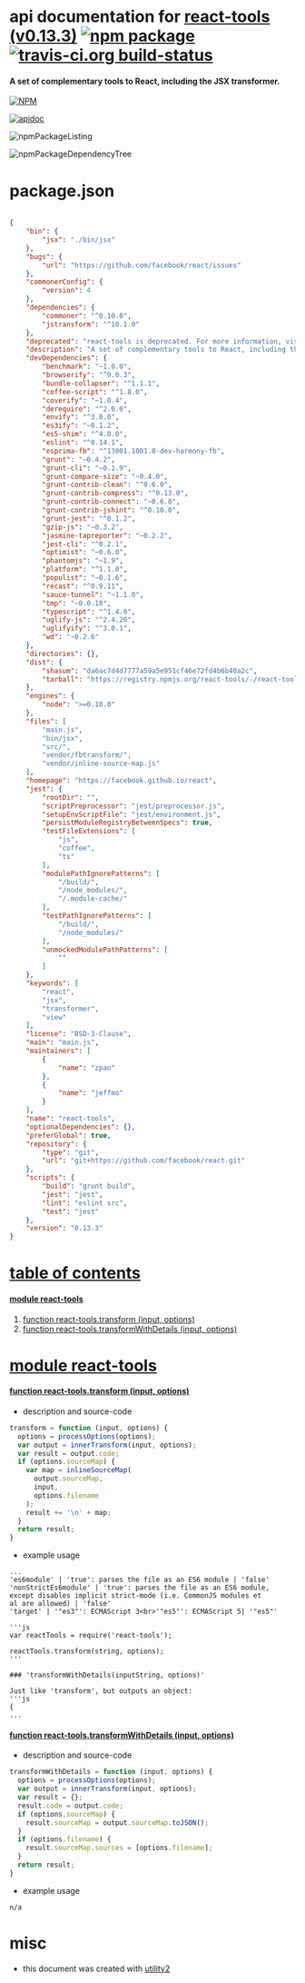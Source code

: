 # api documentation for  [react-tools (v0.13.3)](https://facebook.github.io/react)  [![npm package](https://img.shields.io/npm/v/npmdoc-react-tools.svg?style=flat-square)](https://www.npmjs.org/package/npmdoc-react-tools) [![travis-ci.org build-status](https://api.travis-ci.org/npmdoc/node-npmdoc-react-tools.svg)](https://travis-ci.org/npmdoc/node-npmdoc-react-tools)
#### A set of complementary tools to React, including the JSX transformer.

[![NPM](https://nodei.co/npm/react-tools.png?downloads=true&downloadRank=true&stars=true)](https://www.npmjs.com/package/react-tools)

[![apidoc](https://npmdoc.github.io/node-npmdoc-react-tools/build/screenCapture.buildCi.browser.apidoc.html.png)](https://npmdoc.github.io/node-npmdoc-react-tools/build/apidoc.html)

![npmPackageListing](https://npmdoc.github.io/node-npmdoc-react-tools/build/screenCapture.npmPackageListing.svg)

![npmPackageDependencyTree](https://npmdoc.github.io/node-npmdoc-react-tools/build/screenCapture.npmPackageDependencyTree.svg)



# package.json

```json

{
    "bin": {
        "jsx": "./bin/jsx"
    },
    "bugs": {
        "url": "https://github.com/facebook/react/issues"
    },
    "commonerConfig": {
        "version": 4
    },
    "dependencies": {
        "commoner": "^0.10.0",
        "jstransform": "^10.1.0"
    },
    "deprecated": "react-tools is deprecated. For more information, visit https://fb.me/react-tools-deprecated",
    "description": "A set of complementary tools to React, including the JSX transformer.",
    "devDependencies": {
        "benchmark": "~1.0.0",
        "browserify": "^9.0.3",
        "bundle-collapser": "^1.1.1",
        "coffee-script": "^1.8.0",
        "coverify": "~1.0.4",
        "derequire": "^2.0.0",
        "envify": "^3.0.0",
        "es3ify": "~0.1.2",
        "es5-shim": "^4.0.0",
        "eslint": "^0.14.1",
        "esprima-fb": "^13001.1001.0-dev-harmony-fb",
        "grunt": "~0.4.2",
        "grunt-cli": "~0.1.9",
        "grunt-compare-size": "~0.4.0",
        "grunt-contrib-clean": "^0.6.0",
        "grunt-contrib-compress": "^0.13.0",
        "grunt-contrib-connect": "~0.6.0",
        "grunt-contrib-jshint": "^0.10.0",
        "grunt-jest": "^0.1.2",
        "gzip-js": "~0.3.2",
        "jasmine-tapreporter": "~0.2.2",
        "jest-cli": "^0.2.1",
        "optimist": "~0.6.0",
        "phantomjs": "~1.9",
        "platform": "^1.1.0",
        "populist": "~0.1.6",
        "recast": "^0.9.11",
        "sauce-tunnel": "~1.1.0",
        "tmp": "~0.0.18",
        "typescript": "^1.4.0",
        "uglify-js": "^2.4.20",
        "uglifyify": "^3.0.1",
        "wd": "~0.2.6"
    },
    "directories": {},
    "dist": {
        "shasum": "da6ac7d4d7777a59a5e951cf46e72fd4b6b40a2c",
        "tarball": "https://registry.npmjs.org/react-tools/-/react-tools-0.13.3.tgz"
    },
    "engines": {
        "node": ">=0.10.0"
    },
    "files": [
        "main.js",
        "bin/jsx",
        "src/",
        "vendor/fbtransform/",
        "vendor/inline-source-map.js"
    ],
    "homepage": "https://facebook.github.io/react",
    "jest": {
        "rootDir": "",
        "scriptPreprocessor": "jest/preprocessor.js",
        "setupEnvScriptFile": "jest/environment.js",
        "persistModuleRegistryBetweenSpecs": true,
        "testFileExtensions": [
            "js",
            "coffee",
            "ts"
        ],
        "modulePathIgnorePatterns": [
            "/build/",
            "/node_modules/",
            "/.module-cache/"
        ],
        "testPathIgnorePatterns": [
            "/build/",
            "/node_modules/"
        ],
        "unmockedModulePathPatterns": [
            ""
        ]
    },
    "keywords": [
        "react",
        "jsx",
        "transformer",
        "view"
    ],
    "license": "BSD-3-Clause",
    "main": "main.js",
    "maintainers": [
        {
            "name": "zpao"
        },
        {
            "name": "jeffmo"
        }
    ],
    "name": "react-tools",
    "optionalDependencies": {},
    "preferGlobal": true,
    "repository": {
        "type": "git",
        "url": "git+https://github.com/facebook/react.git"
    },
    "scripts": {
        "build": "grunt build",
        "jest": "jest",
        "lint": "eslint src",
        "test": "jest"
    },
    "version": "0.13.3"
}
```



# <a name="apidoc.tableOfContents"></a>[table of contents](#apidoc.tableOfContents)

#### [module react-tools](#apidoc.module.react-tools)
1.  [function <span class="apidocSignatureSpan">react-tools.</span>transform (input, options)](#apidoc.element.react-tools.transform)
1.  [function <span class="apidocSignatureSpan">react-tools.</span>transformWithDetails (input, options)](#apidoc.element.react-tools.transformWithDetails)



# <a name="apidoc.module.react-tools"></a>[module react-tools](#apidoc.module.react-tools)

#### <a name="apidoc.element.react-tools.transform"></a>[function <span class="apidocSignatureSpan">react-tools.</span>transform (input, options)](#apidoc.element.react-tools.transform)
- description and source-code
```javascript
transform = function (input, options) {
  options = processOptions(options);
  var output = innerTransform(input, options);
  var result = output.code;
  if (options.sourceMap) {
    var map = inlineSourceMap(
      output.sourceMap,
      input,
      options.filename
    );
    result += '\n' + map;
  }
  return result;
}
```
- example usage
```shell
...
'es6module' | 'true': parses the file as an ES6 module | 'false'
'nonStrictEs6module' | 'true': parses the file as an ES6 module, except disables implicit strict-mode (i.e. CommonJS modules et
al are allowed) | 'false'
'target' | '"es3"': ECMAScript 3<br>'"es5"': ECMAScript 5| '"es5"'

'''js
var reactTools = require('react-tools');

reactTools.transform(string, options);
'''

### 'transformWithDetails(inputString, options)'

Just like 'transform', but outputs an object:
'''js
{
...
```

#### <a name="apidoc.element.react-tools.transformWithDetails"></a>[function <span class="apidocSignatureSpan">react-tools.</span>transformWithDetails (input, options)](#apidoc.element.react-tools.transformWithDetails)
- description and source-code
```javascript
transformWithDetails = function (input, options) {
  options = processOptions(options);
  var output = innerTransform(input, options);
  var result = {};
  result.code = output.code;
  if (options.sourceMap) {
    result.sourceMap = output.sourceMap.toJSON();
  }
  if (options.filename) {
    result.sourceMap.sources = [options.filename];
  }
  return result;
}
```
- example usage
```shell
n/a
```



# misc
- this document was created with [utility2](https://github.com/kaizhu256/node-utility2)
